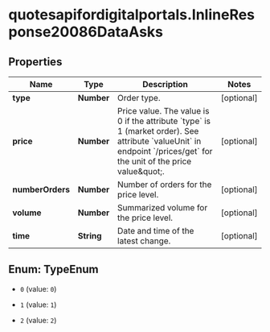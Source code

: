 # quotesapifordigitalportals.InlineResponse20086DataAsks

## Properties

Name | Type | Description | Notes
------------ | ------------- | ------------- | -------------
**type** | **Number** | Order type. | [optional] 
**price** | **Number** | Price value. The value is 0 if the attribute &#x60;type&#x60; is 1 (market order). See attribute &#x60;valueUnit&#x60; in endpoint &#x60;/prices/get&#x60; for the unit of the price value\&quot;. | [optional] 
**numberOrders** | **Number** | Number of orders for the price level. | [optional] 
**volume** | **Number** | Summarized volume for the price level. | [optional] 
**time** | **String** | Date and time of the latest change. | [optional] 



## Enum: TypeEnum


* `0` (value: `0`)

* `1` (value: `1`)

* `2` (value: `2`)




